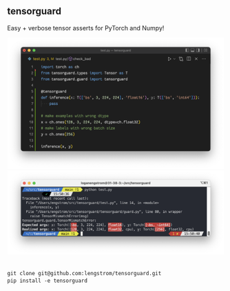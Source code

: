 ## tensorguard

Easy + verbose tensor asserts for PyTorch and Numpy!

<p align = 'center'>
<img src = 'static/code.png'>
<img src = 'static/vis.png'>
</p>

<code>
git clone git@github.com:lengstrom/tensorguard.git
pip install -e tensorguard
</code>

